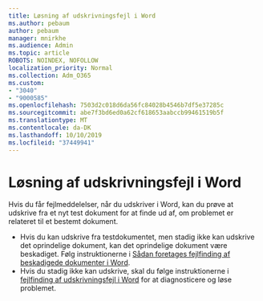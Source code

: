```yaml
---
title: Løsning af udskrivningsfejl i Word
ms.author: pebaum
author: pebaum
manager: mnirkhe
ms.audience: Admin
ms.topic: article
ROBOTS: NOINDEX, NOFOLLOW
localization_priority: Normal
ms.collection: Adm_O365
ms.custom:
- "3040"
- "9000585"
ms.openlocfilehash: 7503d2c018d6da56fc84028b4546b7df5e37285c
ms.sourcegitcommit: abe7f3bd6ed0a62cf618653aabccb99461519b5f
ms.translationtype: MT
ms.contentlocale: da-DK
ms.lasthandoff: 10/10/2019
ms.locfileid: "37449941"
---
```

# <a name="resolving-print-failures-in-word"></a>Løsning af udskrivningsfejl i Word

Hvis du får fejlmeddelelser, når du udskriver i Word, kan du prøve at udskrive fra et nyt test dokument for at finde ud af, om problemet er relateret til et bestemt dokument.

- Hvis du kan udskrive fra testdokumentet, men stadig ikke kan udskrive det oprindelige dokument, kan det oprindelige dokument være beskadiget. Følg instruktionerne i [Sådan foretages fejlfinding af beskadigede dokumenter i Word](https://docs.microsoft.com/office/troubleshoot/word/damaged-documents-in-word#update-microsoft-office-and-windows).
- Hvis du stadig ikke kan udskrive, skal du følge instruktionerne i [fejlfinding af udskrivningsfejl i Word](https://docs.microsoft.com/office/troubleshoot/word/print-failures-in-word) for at diagnosticere og løse problemet.